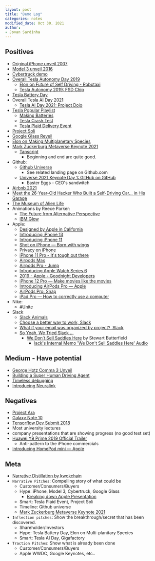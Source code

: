 ```yaml
---
layout: post
title: "Demo Log"
categories: notes
modified_date: Oct 30, 2021
author:
- Jovan Sardinha
---
```


## Positives

* [Original iPhone unveil 2007](https://www.youtube.com/watch?v=VQKMoT-6XSg)
* [Model 3 unveil 2016](https://www.youtube.com/watch?v=Q4VGQPk2Dl8)
* [Cybertruck demo](https://www.youtube.com/watch?v=9P_1_oLGREM)
* [Overall Tesla Autonomy Day 2019](https://www.youtube.com/watch?v=Ucp0TTmvqOE)
  * [Elon on Future of Self Driving - Robotaxi](https://youtu.be/Ucp0TTmvqOE?t=10901)
  * [Tesla Autonomy 2019: FSD Chip](https://www.youtube.com/watch?v=aZK1fARxYsE&t)
* [Tesla Battery Day](https://www.youtube.com/watch?v=l6T9xIeZTds&list=PLEox0nUMFPF7mm27QZgIfcRvJ5h0wvaQr&index=9)
* [Overall Tesla AI Day 2021](https://www.youtube.com/watch?v=11QXiJ8ORe8)
  * [Tesla AI Day 2021: Project Dojo](https://www.youtube.com/watch?v=DSw3IwsgNnc&t)
* [Tesla Popular Playlist](https://www.youtube.com/playlist?list=PLEox0nUMFPF7mm27QZgIfcRvJ5h0wvaQr)
  * [Making Batteries](https://www.youtube.com/watch?v=zB8_HbrxUi8&list=PLEox0nUMFPF7mm27QZgIfcRvJ5h0wvaQr&index=5)
  * [Tesla Crash Test](https://www.youtube.com/watch?v=IoNe7QMumaM&list=PLEox0nUMFPF7mm27QZgIfcRvJ5h0wvaQr&index=12)
  * [Tesla Plaid Delivery Event](https://www.youtube.com/watch?v=kUmkbzQ-BS0&list=PLEox0nUMFPF7mm27QZgIfcRvJ5h0wvaQr&index=4)
* [Project Soli](https://www.youtube.com/watch?v=0QNiZfSsPc0)
* [Google Glass Reveil](https://www.youtube.com/watch?v=D7TB8b2t3QE)
* [Elon on Making Multiplanetary Species](https://www.youtube.com/watch?v=H7Uyfqi_TE8)
* [Mark Zuckerburg Metaverse Keynote 2021](https://www.facebook.com/facebookrealitylabs/videos/561535698440683)
  * [Tanscript](https://www.rev.com/blog/transcripts/meta-facebook-connect-2021-metaverse-event-transcript)
    * Beginning and end are quite good.
* Github:
  * [Github Universe](https://www.youtube.com/watch?v=2m9nUP-e8Co&t)
    * See related landing page on Github.com
  * [Universe 2021 Keynote Day 1: GitHub on GitHub](https://www.youtube.com/watch?v=etMvd9IKPH4)
    * Easter Eggs - CEO's sandwitch
* [Airbnb 2021](https://www.youtube.com/watch?v=w-kzCpHYK24)
* [Meet the 26-Year-Old Hacker Who Built a Self-Driving Car... in His Garage](https://www.youtube.com/watch?v=KTrgRYa2wbI)
* [The Museum of Alien Life](https://www.youtube.com/watch?v=ThDYazipjSI)
* Animations by Reece Parker:
  * [The Future from Alternative Perspective](https://vimeo.com/421611154)
  * [IBM Glow](https://vimeo.com/364854553)
* Apple:
  * [Designed by Apple in California](https://www.youtube.com/watch?v=qxztL7wXMl0)
  * [Introducing iPhone 13](https://www.youtube.com/watch?v=m43rh-pI0P0)
  * [Introducing iPhone 11](https://www.youtube.com/watch?v=IPvSAtAsMM4)
  * [Shot on iPhone — Born with wings](https://www.youtube.com/watch?v=HGQDNN_jQno)
  * [Privacy on iPhone](https://www.youtube.com/watch?v=lHcf9ZkJ28o)
  * [iPhone 11 Pro - It's tough out there](https://www.youtube.com/watch?v=C7oLV0Z_Go4)
  * [Airpods Max](https://www.youtube.com/watch?v=YZNearcOsXg)
  * [Airpods Pro - Jump](https://www.youtube.com/watch?v=BaLHthRsqQk&t)
  * [Introducing Apple Watch Series 6](https://www.youtube.com/watch?v=TCMnrssX1NE)
  * [2019 - Apple - Goodnight Developers](https://www.youtube.com/watch?v=s6-iCla94lc)
  * [iPhone 12 Pro — Make movies like the movies](https://www.youtube.com/watch?v=yL2xVs6uI0s)
  * [Introducing AirPods Pro — Apple](https://www.youtube.com/watch?v=OCZVRJ5uZxc)
  * [AirPods Pro: Snap](https://www.youtube.com/watch?v=WNnD6Yrsr3s)
  * [iPad Pro — How to correctly use a computer](https://www.youtube.com/watch?v=uRa2oIemEbk)
* Nike:
  * [#Unite](https://www.youtube.com/watch?v=SpwBlGmZcjE)
* Slack
  * [Slack Animals](https://www.youtube.com/watch?v=x6sSa5NpqUI)
  * [Choose a better way to work, Slack](https://www.youtube.com/watch?v=Yi1cI9nY_p4)
  * [What if your email was organized by project?, Slack](https://www.youtube.com/watch?v=0JnGyDtuae4)
  * [So Yeah, We Tried Slack …](https://www.youtube.com/watch?v=B6zVzWU95Sw)
    * [We Don’t Sell Saddles Here](https://medium.com/@stewart/we-dont-sell-saddles-here-4c59524d650d) by Stewart Butterfield
      * [lack's Internal Memo 'We Don't Sell Saddles Here' Audio](https://www.youtube.com/watch?v=IAGNRDDXFjA)


## Medium - Have potential

* [George Hotz Comma 3 Unveil](https://www.youtube.com/watch?v=hbLiehrC2DQ&t)
* [Building a Super Human Driving Agent](https://www.youtube.com/watch?v=tZgfDVGXdmk&t)
* [Timeless debugging](https://www.youtube.com/watch?v=eGl6kpSajag)
* [Introducing Neuralink](https://www.youtube.com/watch?v=kPGa_FuGPIc)

## Negatives

* [Project Ara](https://www.youtube.com/watch?v=aWW5mQadZAY)
* [Galaxy Note 10](https://www.youtube.com/watch?v=nRmibpi-s6I)
* [Tensorflow Dev Submit 2018](https://www.youtube.com/watch?v=gplTc2F5Wvk)
* Most university lectures
* company presentations that are showing progress (no good test set)
* [Huawei Y9 Prime 2019 Official Trailer](https://www.youtube.com/watch?v=Iyd6BeClV_o)
  * Anti-pattern to the iPhone commercials
* [Introducing HomePod mini — Apple](https://www.youtube.com/watch?v=VF-WANzs624)

## Meta

* [Narrative Distillation by kwokchain](https://kwokchain.com/2021/09/29/narrative-distillation-1/)
* `Narrative Pitches`: Compelling story of what could be
  * Customer/Consumers/Buyers
  * Hype: iPhone, Model 3, Cybertruck, Google Glass
    * [Breaking down Apple Presentation](https://www.youtube.com/watch?v=ZcnzLN71uLg)
  * Smart: Tesla Plaid Event, Project Soli
  * Timeline: Github universe
  * [Mark Zuckerburg Metaverse Keynote 2021](https://www.facebook.com/facebookrealitylabs/videos/561535698440683)
* `Inflection pitches`: Show the breakthrough/secret that has been discovered.
  * Shareholder/Investors
  * Hype: Tesla Battery Day, Elon on Multi-planitary Species
  * Smart: Tesla AI Day, Gigafactory
* `Traction Pitches`: Show what is already been done
  * Customer/Consumers/Buyers
  * Apple WWDC, Google Keynotes, etc..
